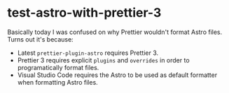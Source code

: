 # test-astro-with-prettier-3

Basically today I was confused on why Prettier wouldn't format Astro files. Turns out it's because:

- Latest `prettier-plugin-astro` requires Prettier 3.
- Prettier 3 requires explicit `plugins` and `overrides` in order to programatically format files.
- Visual Studio Code requires the Astro to be used as default formatter when formatting Astro files.
